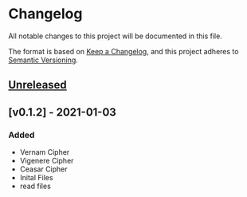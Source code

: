 # Changelog

All notable changes to this project will be documented in this file.

The format is based on [Keep a Changelog](https://keepachangelog.com/en/1.0.0/), and this project adheres to [Semantic Versioning](https://semver.org/spec/v2.0.0.html).

## [Unreleased]

## [v0.1.2] - 2021-01-03

### Added

- Vernam Cipher
- Vigenere Cipher
- Ceasar Cipher
- Inital Files
- read files

[Unreleased]: https://github.com/TheDigitalPhoenixX/Encryption-Techniques/compare/v0.1.0...HEAD
[v1.0.0]: https://github.com/TheDigitalPhoenixX/Encryption-Techniques/compare/v0.3.0...v1.0.0
[v0.1.0]: https://github.com/TheDigitalPhoenixX/Encryption-Techniques/releases/tag/v0.1.0
